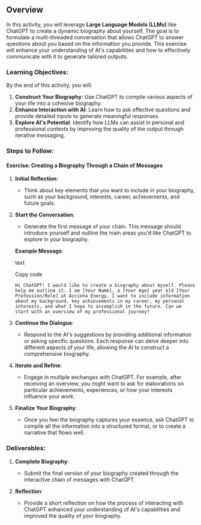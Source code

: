 ## Overview

In this activity, you will leverage **Large Language Models (LLMs)** like ChatGPT to create a dynamic biography about yourself. The goal is to formulate a multi-threaded conversation that allows ChatGPT to answer questions about you based on the information you provide. This exercise will enhance your understanding of AI's capabilities and how to effectively communicate with it to generate tailored outputs.

### **Learning Objectives**:

By the end of this activity, you will:

1.  **Construct Your Biography**: Use ChatGPT to compile various aspects of your life into a cohesive biography.
2.  **Enhance Interaction with AI**: Learn how to ask effective questions and provide detailed inputs to generate meaningful responses.
3.  **Explore AI's Potential**: Identify how LLMs can assist in personal and professional contexts by improving the quality of the output through iterative messaging.

### **Steps to Follow**:

#### **Exercise: Creating a Biography Through a Chain of Messages**

1.  **Initial Reflection**:

    - Think about key elements that you want to include in your biography, such as your background, interests, career, achievements, and future goals.

2.  **Start the Conversation**:

    - Generate the first message of your chain. This message should introduce yourself and outline the main areas you'd like ChatGPT to explore in your biography.

    **Example Message**:

    text

    Copy code

    `Hi ChatGPT! I would like to create a biography about myself. Please help me outline it. I am [Your Name], a [Your Age] year old [Your Profession/Role] at Acciona Energy. I want to include information about my background, key achievements in my career, my personal interests, and what I hope to accomplish in the future. Can we start with an overview of my professional journey?`

3.  **Continue the Dialogue**:

    - Respond to the AI's suggestions by providing additional information or asking specific questions. Each response can delve deeper into different aspects of your life, allowing the AI to construct a comprehensive biography.

4.  **Iterate and Refine**:

    - Engage in multiple exchanges with ChatGPT. For example, after receiving an overview, you might want to ask for elaborations on particular achievements, experiences, or how your interests influence your work.

5.  **Finalize Your Biography**:

    - Once you feel the biography captures your essence, ask ChatGPT to compile all the information into a structured format, or to create a narrative that flows well.

### **Deliverables**:

1.  **Complete Biography**:

    - Submit the final version of your biography created through the interactive chain of messages with ChatGPT.

2.  **Reflection**:

    - Provide a short reflection on how the process of interacting with ChatGPT enhanced your understanding of AI's capabilities and improved the quality of your biography.
